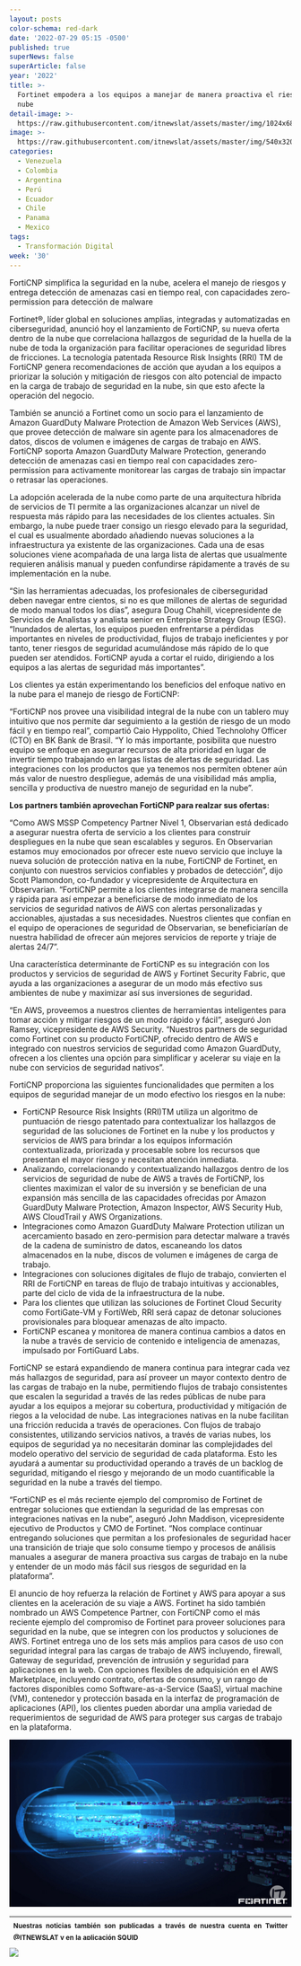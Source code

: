 ```yaml
---
layout: posts
color-schema: red-dark
date: '2022-07-29 05:15 -0500'
published: true
superNews: false
superArticle: false
year: '2022'
title: >-
  Fortinet empodera a los equipos a manejar de manera proactiva el riesgo en la
  nube
detail-image: >-
  https://raw.githubusercontent.com/itnewslat/assets/master/img/1024x680/nube-fortinet-g.jpg
image: >-
  https://raw.githubusercontent.com/itnewslat/assets/master/img/540x320/nube-fortinet-p.jpg
categories:
  - Venezuela
  - Colombia
  - Argentina
  - Perú
  - Ecuador
  - Chile
  - Panama
  - Mexico
tags:
  - Transformación Digital
week: '30'
---
```

FortiCNP simplifica la seguridad en la nube, acelera el manejo de riesgos y entrega detección de amenazas casi en tiempo real, con capacidades zero-permission para detección de malware
 
Fortinet®, líder global en soluciones amplias, integradas y automatizadas en ciberseguridad, anunció hoy el lanzamiento de FortiCNP, su nueva oferta dentro de la nube que correlaciona hallazgos de seguridad de la huella de la nube de toda la organización para facilitar operaciones de seguridad libres de fricciones. La tecnología patentada Resource Risk Insights (RRI) TM de FortiCNP genera recomendaciones de acción que ayudan a los equipos a priorizar la solución y mitigación de riesgos con alto potencial de impacto en la carga de trabajo de seguridad en la nube, sin que esto afecte la operación del negocio.
 
También se anunció a Fortinet como un socio para el lanzamiento de Amazon GuardDuty Malware Protection de Amazon Web Services (AWS), que provee detección de malware sin agente para los almacenadores de datos, discos de volumen e imágenes de cargas de trabajo en AWS. FortiCNP soporta Amazon GuardDuty Malware Protection, generando detección de amenazas casi en tiempo real con capacidades zero-permission para activamente monitorear las cargas de trabajo sin impactar o retrasar las operaciones.
 
La adopción acelerada de la nube como parte de una arquitectura híbrida de servicios de TI permite a las organizaciones alcanzar un nivel de respuesta más rápido para las necesidades de los clientes actuales. Sin embargo, la nube puede traer consigo un riesgo elevado para la seguridad, el cual es usualmente abordado añadiendo nuevas soluciones a la infraestructura ya existente de las organizaciones. Cada una de esas soluciones viene acompañada de una larga lista de alertas que usualmente requieren análisis manual y pueden confundirse rápidamente a través de su implementación en la nube.
 
“Sin las herramientas adecuadas, los profesionales de ciberseguridad deben navegar entre cientos, si no es que millones de alertas de seguridad de modo manual todos los días”, asegura Doug Chahill, vicepresidente de Servicios de Analistas y analista senior en Enterpise Strategy Group (ESG). “Inundados de alertas, los equipos pueden enfrentarse a pérdidas importantes en niveles de productividad, flujos de trabajo ineficientes y por tanto, tener riesgos de seguridad acumulándose más rápido de lo que pueden ser atendidos. FortiCNP ayuda a cortar el ruido, dirigiendo a los equipos a las alertas de seguridad más importantes”.
 
Los clientes ya están experimentando los beneficios del enfoque nativo en la nube para el manejo de riesgo de FortiCNP:
 
“FortiCNP nos provee una visibilidad integral de la nube con un tablero muy intuitivo que nos permite dar seguimiento a la gestión de riesgo de un modo fácil y en tiempo real”, compartió Caio Hyppolito, Chied Technolohy Officer (CTO) en BK Bank de Brasil. “Y lo más importante, posibilita que nuestro equipo se enfoque en asegurar recursos de alta prioridad en lugar de invertir tiempo trabajando en largas listas de alertas de seguridad. Las integraciones con los productos que ya tenemos nos permiten obtener aún más valor de nuestro despliegue, además de una visibilidad más amplia, sencilla y productiva de nuestro manejo de seguridad en la nube”.
 
**Los partners también aprovechan FortiCNP para realzar sus ofertas:**
 
“Como AWS MSSP Competency Partner Nivel 1, Observarian está dedicado a asegurar nuestra oferta de servicio a los clientes para construir despliegues en la nube que sean escalables y seguros. En Observarian estamos muy emocionados por ofrecer este nuevo servicio que incluye la nueva solución de protección nativa en la nube, FortiCNP de Fortinet, en conjunto con nuestros servicios confiables y probados de detección”, dijo Scott Plamondon, co-fundador y vicepresidente de Arquitectura en Observarian. “FortiCNP permite a los clientes integrarse de manera sencilla y rápida para así empezar a beneficiarse de modo inmediato de los servicios de seguridad nativos de AWS con alertas personalizadas y accionables, ajustadas a sus necesidades. Nuestros clientes que confían en el equipo de operaciones de seguridad de Observarian, se beneficiarían de nuestra habilidad de ofrecer aún mejores servicios de reporte y triaje de alertas 24/7”.
 
Una característica determinante de FortiCNP es su integración con los productos y servicios de seguridad de AWS y Fortinet Security Fabric, que ayuda a las organizaciones a asegurar de un modo más efectivo sus ambientes de nube y maximizar así sus inversiones de seguridad.
 
“En AWS, proveemos a nuestros clientes de herramientas inteligentes para tomar acción y mitigar riesgos de un modo rápido y fácil”, aseguró Jon Ramsey, vicepresidente de AWS Security. “Nuestros partners de seguridad como Fortinet con su producto FortiCNP, ofrecido dentro de AWS e integrado con nuestros servicios de seguridad como Amazon GuardDuty, ofrecen a los clientes una opción para simplificar y acelerar su viaje en la nube con servicios de seguridad nativos”.
 
FortiCNP proporciona las siguientes funcionalidades que permiten a los equipos de seguridad manejar de un modo efectivo los riesgos en la nube:

- FortiCNP Resource Risk Insights (RRI)TM utiliza un algoritmo de puntuación de riesgo patentado para contextualizar los hallazgos de seguridad de las soluciones de Fortinet en la nube y los productos y servicios de AWS para brindar a los equipos información contextualizada, priorizada y procesable sobre los recursos que presentan el mayor riesgo y necesitan atención inmediata.
- Analizando, correlacionando y contextualizando hallazgos dentro de los servicios de seguridad de nube de AWS a través de FortiCNP, los clientes maximizan el valor de su inversión y se benefician de una expansión más sencilla de las capacidades ofrecidas por Amazon GuardDuty Malware Protection, Amazon Inspector, AWS Security Hub, AWS CloudTrail y AWS Organizations.
- Integraciones como Amazon GuardDuty Malware Protection utilizan un acercamiento basado en zero-permision para detectar malware a través de la cadena de suministro de datos, escaneando los datos almacenados en la nube, discos de volumen e imágenes de carga de trabajo.
- Integraciones con soluciones digitales de flujo de trabajo, convierten el RRI de FortiCNP en tareas de flujo de trabajo intuitivas y accionables, parte del ciclo de vida de la infraestructura de la nube.
- Para los clientes que utilizan las soluciones de Fortinet Cloud Security como FortiGate-VM y FortiWeb, RRI será capaz de detonar soluciones provisionales para bloquear amenazas de alto impacto.
- FortiCNP escanea y monitorea de manera continua cambios a datos en la nube a través de servicio de contenido e inteligencia de amenazas, impulsado por FortiGuard Labs.

FortiCNP se estará expandiendo de manera continua para integrar cada vez más hallazgos de seguridad, para así proveer un mayor contexto dentro de las cargas de trabajo en la nube, permitiendo flujos de trabajo consistentes que escalen la seguridad a través de las redes públicas de nube para ayudar a los equipos a mejorar su cobertura, productividad y mitigación de riegos a la velocidad de nube. Las integraciones nativas en la nube facilitan una fricción reducida a través de operaciones. Con flujos de trabajo consistentes, utilizando servicios nativos, a través de varias nubes, los equipos de seguridad ya no necesitarán dominar las complejidades del modelo operativo del servicio de seguridad de cada plataforma. Esto les ayudará a aumentar su productividad operando a través de un backlog de seguridad, mitigando el riesgo y mejorando de un modo cuantificable la seguridad en la nube a través del tiempo.
 
“FortiCNP es el más reciente ejemplo del compromiso de Fortinet de entregar soluciones que extiendan la seguridad de las empresas con integraciones nativas en la nube”, aseguró John Maddison, vicepresidente ejecutivo de Productos y CMO de Fortinet. “Nos complace continuar entregando soluciones que permitan a los profesionales de seguridad hacer una transición de triaje que solo consume tiempo y procesos de análisis manuales a asegurar de manera proactiva sus cargas de trabajo en la nube y entender de un modo más fácil sus riesgos de seguridad en la plataforma”.
 
El anuncio de hoy refuerza la relación de Fortinet y AWS para apoyar a sus clientes en la aceleración de su viaje a AWS. Fortinet ha sido también nombrado un AWS Competence Partner, con FortiCNP como el más reciente ejemplo del compromiso de Fortinet para proveer soluciones para seguridad en la nube, que se integren con los productos y soluciones de AWS. Fortinet entrega uno de los sets más amplios para casos de uso con seguridad integral para las cargas de trabajo de AWS incluyendo, firewall, Gateway de seguridad, prevención de intrusión y seguridad para aplicaciones en la web. Con opciones flexibles de adquisición en el AWS Marketplace, incluyendo contrato, ofertas de consumo, y un rango de factores disponibles como Software-as-a-Service (SaaS), virtual machine (VM), contenedor y protección basada en la interfaz de programación de aplicaciones (API), los clientes pueden abordar una amplia variedad de requerimientos de seguridad de AWS para proteger sus cargas de trabajo en la plataforma.

![](https://raw.githubusercontent.com/itnewslat/assets/master/img/540x320/nube-fortinet-p.jpg)

<table style="height: 42px;" width="569">
<tbody>
<tr>
<td style="text-align: justify;"><sub><strong>Nuestras noticias también son publicadas a través de nuestra cuenta en Twitter <a href="https://twitter.com/itnewslat?lang=es">@ITNEWSLAT</a> y en la aplicación <a href="https://squidapp.co/en/">SQUID</a></strong></sub></td>
</tr>
</tbody>
</table>

<img src="https://tracker.metricool.com/c3po.jpg?hash=56f88a41e39ab42c063cc51676587a04"/>